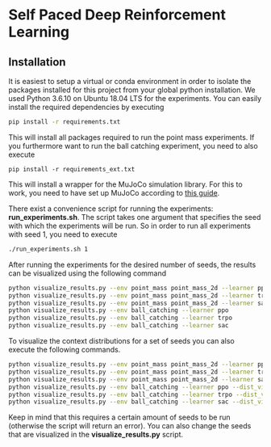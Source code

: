 # Self Paced Deep Reinforcement Learning

## Installation

It is easiest to setup a virtual or conda environment in order to isolate the packages installed for this project from your global python installation. We used Python 3.6.10 on Ubuntu 18.04 LTS for the experiments. You can easily install the required dependencies by executing
```bash
pip install -r requirements.txt
```

This will install all packages required to run the point mass experiments. If you furthermore want to run the ball catching experiment, you need to also execute
```
pip install -r requirements_ext.txt
```
This will install a wrapper for the MuJoCo simulation library. For this to work, you need to have set up MuJoCo according to [this guide](https://github.com/openai/mujoco-py).

There exist a convenience script for running the experiments: **run_experiments.sh**. The script takes one argument that specifies the seed with which the experiments will be run. So in order to run all experiments with seed 1, you need to execute
```bash
./run_experiments.sh 1
```

After running the experiments for the desired number of seeds, the results can be visualized using the following command
```bash
python visualize_results.py --env point_mass point_mass_2d --learner ppo ppo
python visualize_results.py --env point_mass point_mass_2d --learner trpo trpo
python visualize_results.py --env point_mass point_mass_2d --learner sac sac
python visualize_results.py --env ball_catching --learner ppo
python visualize_results.py --env ball_catching --learner trpo
python visualize_results.py --env ball_catching --learner sac
```

To visualize the context distributions for a set of seeds you can also execute the following commands.
```bash
python visualize_results.py --env point_mass point_mass_2d --learner ppo ppo --dist_vis point_mass_2d
python visualize_results.py --env point_mass point_mass_2d --learner trpo trpo --dist_vis point_mass_2d
python visualize_results.py --env point_mass point_mass_2d --learner sac sac --dist_vis point_mass_2d
python visualize_results.py --env ball_catching --learner ppo --dist_vis ball_catching
python visualize_results.py --env ball_catching --learner trpo --dist_vis ball_catching
python visualize_results.py --env ball_catching --learner sac --dist_vis ball_catching
```
Keep in mind that this requires a certain amount of seeds to be run (otherwise the script will return an error). You can also change the seeds that are visualized in the **visualize_results.py** script.
